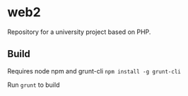 # web2

Repository for a university project based on PHP.


## Build

Requires node npm and grunt-cli ```npm install -g grunt-cli```

Run ```grunt``` to build
